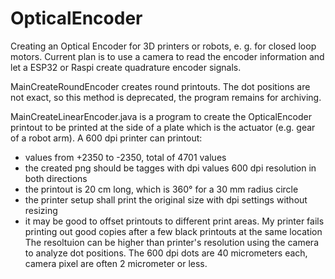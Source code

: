 # OpticalEncoder
Creating an Optical Encoder for 3D printers or robots, e. g. for closed loop motors. Current plan is to use a camera to read the encoder information and let a ESP32 or Raspi create quadrature encoder signals.

MainCreateRoundEncoder creates round printouts. The dot positions are not exact, so this method is deprecated, the program remains for archiving.

MainCreateLinearEncoder.java is a program to create the OpticalEncoder printout to be printed at the side of a plate which is the actuator (e.g. gear of a robot arm). A 600 dpi printer can printout:
- values from +2350 to -2350, total of 4701 values
- the created png should be tagges with dpi values 600 dpi resolution in both directions
- the printout is 20 cm long, which is 360° for a 30 mm radius circle
- the printer setup shall print the original size with dpi settings without resizing
- it may be good to offset printouts to different print areas. My printer fails printing out good copies after a few black printouts at the same location
The resoltuion can be higher than printer's resolution using the camera to analyze dot positions. The 600 dpi dots are 40 micrometers each, camera pixel are often 2 micrometer or less.
